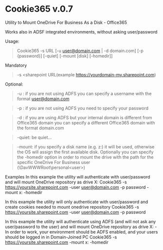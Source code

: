 # Cookie365 v.0.7
Utility to Mount OneDrive For Business As a Disk - Office365

Works also in ADSF integrated environments, without asking user/password

Usage: 

> 

> Cookie365 -s URL [-u user@domain.com | -d domain.com] [-p {password}] [-quiet] [-mount [disk] [-homedir]]

Mandatory



> -s <sharepoint URL(example https://yourdomain-my.sharepoint.com)

Optional:


>  -u <user>: if you are not using ADFS you can specify a username with the format user@domain.com


>  -p <password>: if you are not using ADFS you need to specify your password
 

> -d <domain>: if you are using ADFS but your internal domain is different from Office365 domain you 
              can specify a different Office365 domain with the format domain.com 


>  -quiet: be quiet...


>  -mount: if you specify a disk name (e.g. z:) it will be used, otherwise the OS will assign the first available disk. Optionally you can specify the -homedir option in order to mount the drive with the path for the specific OneDrive For Business user (\DavWWWRoot\personal\<user>)


Examples
In this example the utility will authenticate with user/password and will mount OneDrive repository as drive X:
Cookie365 -s https://yoursite.sharepoint.com -user user@domain.com -p password -mount x: -homedir

In this example the utility will only authenticate with user/password and create cookies needed to mount onedrive repository
Cookie365 -s https://yoursite.sharepoint.com -user user@domain.com -p password 

In this example the utility will authenticate using ADFS (and will not ask any user/password to the user) and will mount OneDrive repository as drive X: - In order to work, your environment should be ADFS enabled, and your users should be logged in in  Domain-Joined PC
Cookie365 -s https://yoursite.sharepoint.com -mount x: -homedir


